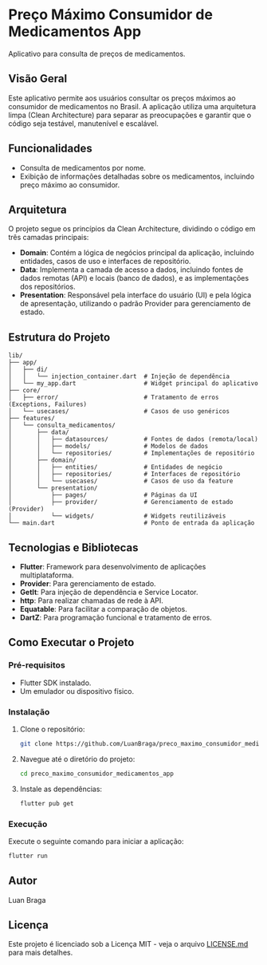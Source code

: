 # Preço Máximo Consumidor de Medicamentos App

Aplicativo para consulta de preços de medicamentos.

## Visão Geral

Este aplicativo permite aos usuários consultar os preços máximos ao consumidor de medicamentos no Brasil. A aplicação utiliza uma arquitetura limpa (Clean Architecture) para separar as preocupações e garantir que o código seja testável, manutenível e escalável.

## Funcionalidades

- Consulta de medicamentos por nome.
- Exibição de informações detalhadas sobre os medicamentos, incluindo preço máximo ao consumidor.

## Arquitetura

O projeto segue os princípios da Clean Architecture, dividindo o código em três camadas principais:

- **Domain**: Contém a lógica de negócios principal da aplicação, incluindo entidades, casos de uso e interfaces de repositório.
- **Data**: Implementa a camada de acesso a dados, incluindo fontes de dados remotas (API) e locais (banco de dados), e as implementações dos repositórios.
- **Presentation**: Responsável pela interface do usuário (UI) e pela lógica de apresentação, utilizando o padrão Provider para gerenciamento de estado.

## Estrutura do Projeto

```
lib/
├── app/
│   ├── di/
│   │   └── injection_container.dart  # Injeção de dependência
│   └── my_app.dart                   # Widget principal do aplicativo
├── core/
│   ├── error/                        # Tratamento de erros (Exceptions, Failures)
│   └── usecases/                     # Casos de uso genéricos
├── features/
│   └── consulta_medicamentos/
│       ├── data/
│       │   ├── datasources/          # Fontes de dados (remota/local)
│       │   ├── models/               # Modelos de dados
│       │   └── repositories/         # Implementações de repositório
│       ├── domain/
│       │   ├── entities/             # Entidades de negócio
│       │   ├── repositories/         # Interfaces de repositório
│       │   └── usecases/             # Casos de uso da feature
│       └── presentation/
│           ├── pages/                # Páginas da UI
│           ├── provider/             # Gerenciamento de estado (Provider)
│           └── widgets/              # Widgets reutilizáveis
└── main.dart                         # Ponto de entrada da aplicação
```

## Tecnologias e Bibliotecas

- **Flutter**: Framework para desenvolvimento de aplicações multiplataforma.
- **Provider**: Para gerenciamento de estado.
- **GetIt**: Para injeção de dependência e Service Locator.
- **http**: Para realizar chamadas de rede à API.
- **Equatable**: Para facilitar a comparação de objetos.
- **DartZ**: Para programação funcional e tratamento de erros.

## Como Executar o Projeto

### Pré-requisitos

- Flutter SDK instalado.
- Um emulador ou dispositivo físico.

### Instalação

1.  Clone o repositório:
    ```bash
    git clone https://github.com/LuanBraga/preco_maximo_consumidor_medicamentos_app.git
    ```
2.  Navegue até o diretório do projeto:
    ```bash
    cd preco_maximo_consumidor_medicamentos_app
    ```
3.  Instale as dependências:
    ```bash
    flutter pub get
    ```

### Execução

Execute o seguinte comando para iniciar a aplicação:

```bash
flutter run
```

## Autor

Luan Braga

## Licença

Este projeto é licenciado sob a Licença MIT - veja o arquivo [LICENSE.md](LICENSE.md) para mais detalhes.
